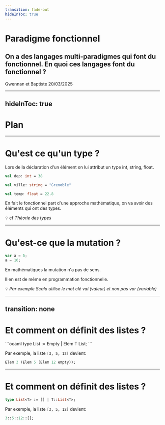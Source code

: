 ```yaml
---
transition: fade-out
hideInToc: true
---
```


# Paradigme fonctionnel
## On a des langages multi-paradigmes qui font du fonctionnel. En quoi ces langages font du fonctionnel ?

Gwennan et Baptiste 20/03/2025

---
hideInToc: true
---

# Plan

<Toc />


---

# Qu'est ce qu'un type ?

Lors de la déclaration d'un élément on lui attribut un type int, string, float.

```ocaml
val dep: int = 38
```

```ocaml
val ville: string = "Grenoble"
```

```ocaml
val temp: float = 22.8
```

En fait le fonctionnel part d'une approche mathématique, on va avoir des éléments qui ont des types.

💡 cf _Théorie des types_

---

# Qu'est-ce que la mutation ?

```javascript
var a = 5;
a = 10;
```

<div v-click>
En mathématiques la mutation n'a pas de sens.

Il en est de même en programmation fonctionnelle.

</div>

<div v-click>

💡 _Par exemple Scala utilise le mot clé val (valeur) et non pas var (variable)_
</div>

---
transition: none
---

# Et comment on définit des listes ?

<div v-click>
```ocaml
type List<T> := Empty | Elem T List<T>;
```
</div>

<div v-click>

Par exemple, la liste `[3, 5, 12]` devient:

```ocaml
Elem 3 (Elem 5 (Elem 12 empty));
```
</div>

---


# Et comment on définit des listes ?

```ocaml
type List<T> := [] | T::List<T>;
```

Par exemple, la liste `[3, 5, 12]` devient:

```ocaml
3::5::12::[];
```
